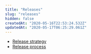 ```yaml
---
title: "Releases"
slug: "releases"
hidden: false
createdAt: "2020-05-16T22:53:24.532Z"
updatedAt: "2020-05-17T06:25:29.061Z"
---
```

* [Release strategy](doc:release-strategy) 
* [Release process](doc:release-process)